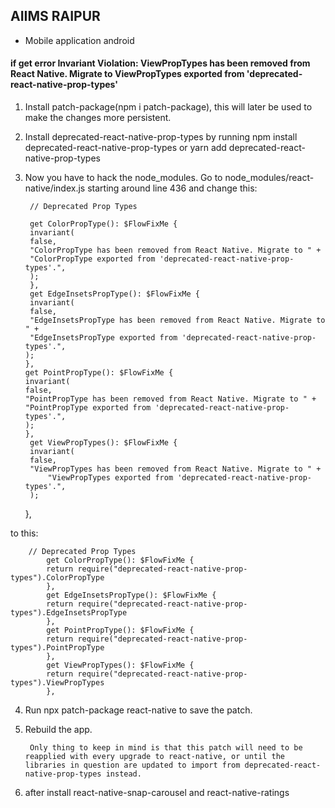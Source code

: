 ## AIIMS RAIPUR 

- Mobile application android

#### if get error Invariant Violation: ViewPropTypes has been removed from React Native. Migrate to ViewPropTypes exported from 'deprecated-react-native-prop-types'

1. Install patch-package(npm i patch-package), this will later be used to make the changes more persistent.

2. Install deprecated-react-native-prop-types by running npm install deprecated-react-native-prop-types or yarn add deprecated-react-native-prop-types

3. Now you have to hack the node_modules. Go to node_modules/react-native/index.js starting around line 436 and change this:

        // Deprecated Prop Types

        get ColorPropType(): $FlowFixMe {
        invariant(
        false,
        "ColorPropType has been removed from React Native. Migrate to " +
        "ColorPropType exported from 'deprecated-react-native-prop-types'.",
        );
        },
        get EdgeInsetsPropType(): $FlowFixMe {
        invariant(
        false,
        "EdgeInsetsPropType has been removed from React Native. Migrate to " +
        "EdgeInsetsPropType exported from 'deprecated-react-native-prop-types'.",
       );
       },
       get PointPropType(): $FlowFixMe {
       invariant(
       false,
       "PointPropType has been removed from React Native. Migrate to " +
       "PointPropType exported from 'deprecated-react-native-prop-types'.",
       );
       },
        get ViewPropTypes(): $FlowFixMe {
        invariant(
        false,
        "ViewPropTypes has been removed from React Native. Migrate to " +
            "ViewPropTypes exported from 'deprecated-react-native-prop-types'.",
        );
      },

   

to this: 

        // Deprecated Prop Types
            get ColorPropType(): $FlowFixMe {
            return require("deprecated-react-native-prop-types").ColorPropType
            },
            get EdgeInsetsPropType(): $FlowFixMe {
            return require("deprecated-react-native-prop-types").EdgeInsetsPropType
            },
            get PointPropType(): $FlowFixMe {
            return require("deprecated-react-native-prop-types").PointPropType
            },
            get ViewPropTypes(): $FlowFixMe {
            return require("deprecated-react-native-prop-types").ViewPropTypes
            },



4. Run npx patch-package react-native to save the patch.
5. Rebuild the app. 
    
        Only thing to keep in mind is that this patch will need to be reapplied with every upgrade to react-native, or until the libraries in question are updated to import from deprecated-react-native-prop-types instead.



6. after install react-native-snap-carousel and react-native-ratings      
